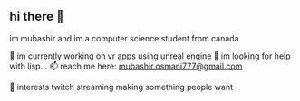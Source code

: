 ## hi there 👋

im mubashir and im a computer science student from canada
<!--
**mubashir1osmani/mubashir1osmani** is a ✨ _special_ ✨ repository because its `README.md` (this file) appears on your GitHub profile. -->

🔭 im currently working on vr apps using unreal engine
🤔 im looking for help with lisp...
📫 reach me here: mubashir.osmani777@gmail.com

🌱 interests
    twitch streaming
    making something people want
